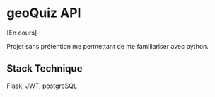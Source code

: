 # geoQuiz API

[En cours]

Projet sans prétention me permettant de me familiariser avec python.

## Stack Technique

Flask, JWT, postgreSQL
